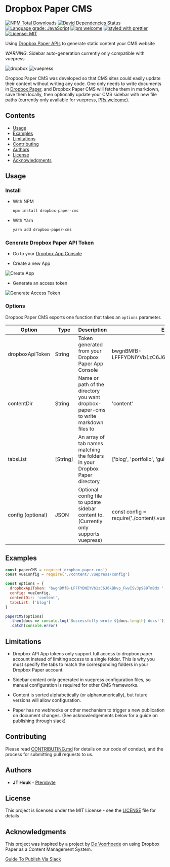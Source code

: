 # Dropbox Paper CMS

[![NPM Total Downloads](https://img.shields.io/npm/dt/dropbox-paper-cms.svg)](https://www.npmjs.com/package/dropbox-paper-cms)
[![David Dependencies Status](https://david-dm.org/pterobyte/dropbox-paper-cms.svg)](https://david-dm.org/pterobyte/dropbox-paper-cms)
[![Language grade: JavaScript](https://img.shields.io/lgtm/grade/javascript/g/Pterobyte/dropbox-paper-cms.svg?logo=lgtm&logoWidth=18)](https://lgtm.com/projects/g/Pterobyte/dropbox-paper-cms/context:javascript)
[![prs welcome](https://img.shields.io/badge/PRs-welcome-brightgreen.svg)](https://github.com/pterobyte/dropbox-paper-cms/master)
[![styled with prettier](https://img.shields.io/badge/styled_with-prettier-ff69b4.svg)](https://github.com/prettier/prettier)
[![License: MIT](https://img.shields.io/badge/License-MIT-yellow.svg)](https://opensource.org/licenses/MIT)

Using [Dropbox Paper APIs](https://dropbox.github.io/dropbox-api-v2-explorer/) to generate static content your CMS website

*WARNING*: Sidebar auto-generation currently only compatible with vuepress

![dropbox](https://github.com/Pterobyte/dropbox-paper-cms/tree/master/assets/dropbox.png)
![vuepress](https://github.com/Pterobyte/dropbox-paper-cms/tree/master/assets/vuepress.png)

Dropbox Paper CMS was developed so that CMS sites could easily update their content without writing any code. One only needs to write documents in [Dropbox Paper](https://paper.dropbox.com/), and Dropbox Paper CMS  will fetche them in markdown, save them locally, then optionally update your CMS sidebar with new file paths (currently only available for vuepress, [PRs welcome](https://github.com/pterobyte/dropbox-paper-cms/.github/CONTRIBUTING.md/.github/CONTRIBUTING.md)).

## Contents  

- [Usage](#usage)
- [Examples](#examples)
- [Limitations](#limitations)
- [Contributing](#contributing)
- [Authors](#authors)
- [License](#license)
- [Acknowledgments](#acknowledgments)

## Usage

### Install

- With NPM

  ```sh
  npm install dropbox-paper-cms
  ```

- With Yarn

  ```sh
  yarn add dropbox-paper-cms
  ```

### Generate Dropbox Paper API Token

- Go to your [Dropbox App Console](https://www.dropbox.com/developers/apps)

- Create a new App

![Create App](https://github.com/Pterobyte/dropbox-paper-cms/tree/master/assets/create-app.png)

- Generate an access token

![Generate Access Token](https://github.com/Pterobyte/dropbox-paper-cms/tree/master/assets/generate-access-token.png)

### Options

Dropbox Paper CMS exports one function that takes an `options` parameter.

| Option              | Type            | Description                                                                             | Example                                               |
|-------------------  |---------------  |---------------------------------------------------------------------------------------  |------------------------------------------------------ |
| dropboxApiToken     | String          | Token generated from your Dropbox Paper App Console                                     | bwgnBMfB-LFFFYDNIYVb1zC6J6kBkvp_FwvISvJp989Tm9dx      |
| contentDir          | String          | Name or path of the directory you want dropbox-paper-cms to write markdown files to     | 'content'                                             |
| tabsList            | [String]   | An array of tab names matching the folders in your Dropbox Paper directory              | ['blog', 'portfolio', 'guide']                        |
| config (optional)   | JSON            | Optional config file to update sidebar content to. (Currently only supports vuepress)   | const config = require('./content/.vuepress/config')  |

## Examples

```js
const paperCMS = require('dropbox-paper-cms')
const vueConfig = require('./content/.vuepress/config')

const options = {
  dropboxApiToken: 'bwgnBMfB-LFFFYDNIYVb1zC6J6kBkvp_FwvISvJp989Tm9dx ', // NOTE: keep this token secret
  config: vueConfig,
  contentDir: 'content',
  tabsList: ['blog']
}

paperCMS(options)
  .then(docs => console.log(`Successfully wrote ${docs.length} docs!`))
  .catch(console.error)
```

## Limitations

- Dropbox API App tokens only support full access to dropbox paper account instead of limiting access to a single folder. This is why  you must specify the tabs to match the corresponding folders in your Dropbox Paper account.

- Sidebar content only generated in vuepress configuration files, so manual configuration is required for other CMS frameworks.

- Content is sorted alphabetically (or alphanumerically), but future versions will allow configuration.

- Paper has no webhooks or other mechanism to trigger a new publication on document changes. (See acknowledgements below for a guide on publishing through slack)

## Contributing

Please read [CONTRIBUTING.md](https://github.com/pterobyte/dropbox-paper-cms/.github/CONTRIBUTING.md/.github/CONTRIBUTING.md) for details on our code of conduct, and the process for submitting pull requests to us.

## Authors

- **JT Houk** - [Pterobyte](https://github.com/pterobyte)

## License

This project is licensed under the MIT License - see the [LICENSE](https://github.com/pterobyte/dropbox-paper-cms/LICENSE) file for details

## Acknowledgments

This project was inspired by a project by [De Voorhoede](https://github.com/voorhoede/playbook) on using Dropbox Paper as a Content Management System.

[Guide To Publish Via Slack](https://www.voorhoede.nl/en/blog/dropbox-paper-as-a-headless-cms/)
